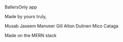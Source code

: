 BallersOnly app

Made by yours truly, 

Musab Jaseem
Manveer Gill
Alton Dulinen
Mico Cataga

Made on the MERN stack


